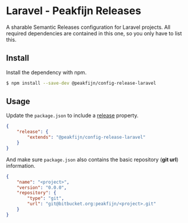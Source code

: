 # Laravel - Peakfijn Releases

A sharable Semantic Releases configuration for Laravel projects.
All required dependencies are contained in this one, so you only have to list this.

## Install

Install the dependency with npm.

```bash
$ npm install --save-dev @peakfijn/config-release-laravel
```

## Usage

Update the `package.json` to include a [release](https://github.com/semantic-release/semantic-release/blob/caribou/docs/usage/configuration.md#configuration) property.

```json
{
	"release": {
		"extends": "@peakfijn/config-release-laravel"
	}
}
```

And make sure `package.json` also contains the basic repository (**git url**) information.

```json
{
	"name": "<project>",
	"version": "0.0.0",
	"repository": {
		"type": "git",
		"url": "git@bitbucket.org:peakfijn/<project>.git"
	}
}
```
